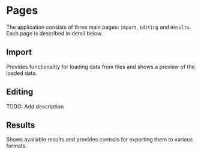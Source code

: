 # Pages

The application consists of three main pages: `Import`, `Editing` and `Results`. Each page is described in detail below.

## Import

Provides functionality for loading data from files and shows a preview of the loaded data.

## Editing

TODO: Add description

## Results

Shows available results and provides controls for exporting them to various formats.